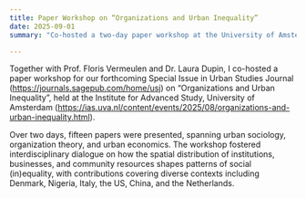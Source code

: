 ```yaml
---
title: Paper Workshop on “Organizations and Urban Inequality”
date: 2025-09-01
summary: "Co-hosted a two-day paper workshop at the University of Amsterdam for our forthcoming Urban Studies Special Issue on ‘Organizations and Urban Inequality’, bringing together 15 contributions across global contexts."

---
```


Together with Prof. Floris Vermeulen and Dr. Laura Dupin, I co-hosted a paper workshop for our forthcoming Special Issue in Urban Studies Journal (https://journals.sagepub.com/home/usj) on “Organizations and Urban Inequality”, held at the Institute for Advanced Study, University of Amsterdam (https://ias.uva.nl/content/events/2025/08/organizations-and-urban-inequality.html). 

Over two days, fifteen papers were presented, spanning urban sociology, organization theory, and urban economics. The workshop fostered interdisciplinary dialogue on how the spatial distribution of institutions, businesses, and community resources shapes patterns of social (in)equality, with contributions covering diverse contexts including Denmark, Nigeria, Italy, the US, China, and the Netherlands.



